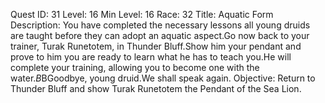 Quest ID: 31
Level: 16
Min Level: 16
Race: 32
Title: Aquatic Form
Description: You have completed the necessary lessons all young druids are taught before they can adopt an aquatic aspect.Go now back to your trainer, Turak Runetotem, in Thunder Bluff.Show him your pendant and prove to him you are ready to learn what he has to teach you.He will complete your training, allowing you to become one with the water.$B$BGoodbye, young druid.We shall speak again.
Objective: Return to Thunder Bluff and show Turak Runetotem the Pendant of the Sea Lion.
